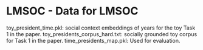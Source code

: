 # LMSOC - Data for LMSOC
toy_president_time.pkl: social context embeddings of years for the toy Task 1 in the paper.
toy_presidents_corpus_hard.txt: socially grounded toy corpus for Task 1 in the paper.
time_presidents_map.pkl: Used for evaluation. 

